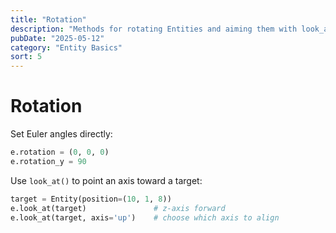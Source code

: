 ```yaml
---
title: "Rotation"
description: "Methods for rotating Entities and aiming them with look_at."
pubDate: "2025-05-12"
category: "Entity Basics"
sort: 5
---
```


# Rotation

Set Euler angles directly:

```python
e.rotation = (0, 0, 0)
e.rotation_y = 90
```

Use `look_at()` to point an axis toward a target:

```python
target = Entity(position=(10, 1, 8))
e.look_at(target)               # z-axis forward
e.look_at(target, axis='up')    # choose which axis to align
```
